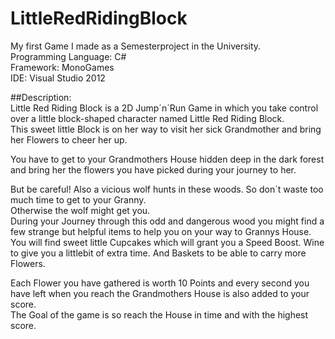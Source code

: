 # LittleRedRidingBlock

My first Game I made as a Semesterproject in the University.  
Programming Language: C#    
Framework: MonoGames  
IDE: Visual Studio 2012  

##Description:  
Little Red Riding Block is a 2D Jump´n´Run Game in which you take control over a little block-shaped character named Little Red Riding Block.  
This sweet little Block is on her way to visit her sick Grandmother and bring her Flowers to cheer her up.  

You have to get to your Grandmothers House hidden deep in the dark forest and bring her the flowers you have picked during your journey to her.  

But be careful! 
Also a vicious wolf hunts in these woods. So don´t waste too much time to get to your Granny.  
Otherwise the wolf might get you.  
During your Journey through this odd and dangerous wood you might find a few strange but helpful items to help you on your way to Grannys House.   
You will find sweet little Cupcakes which will grant you a Speed Boost. Wine to give you a littlebit of extra time.
And Baskets to be able to carry more Flowers.  
  
Each Flower you have gathered is worth 10 Points and every second you have left when you reach the Grandmothers House is also added to your score.  
The Goal of the game is so reach the House in time and with the highest score.


